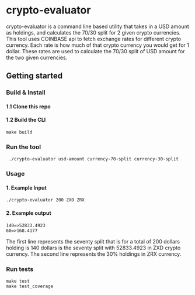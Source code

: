 
# crypto-evaluator

crypto-evaluator is a command line based utility that takes in a USD amount as holdings, and
calculates the 70/30 split for 2 given crypto currencies. This tool uses COINBASE api to fetch exchange rates for different crypto currency. Each rate is how much of that crypto currency you would get
for 1 dollar. These rates are used to calculate the 70/30 split of USD amount for the two given currencies.

## Getting started

### Build & Install

#### 1.1 Clone this repo
#### 1.2 Build the CLI

``` 
make build 
```
### Run the tool
```
 ./crypto-evaluator usd-amount currency-70-split currency-30-split 
 ```
 ### Usage
#### 1. Example Input
```
./crypto-evaluator 200 ZXD ZRX
```

#### 2. Example output
```
140=>52833.4923
60=>168.4177
```
The first line represents the seventy split that is for a total of 200 dollars holding is 140 dollars is the seventy split  with 52833.4923 in ZXD crypto currency. The second line represents the 30% holdings in ZRX currency.

### Run tests
```
make test
make test_coverage
```
